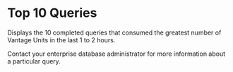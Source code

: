 # Top 10 Queries

Displays the 10 completed queries that consumed the greatest number of Vantage Units in the last 1 to 2 hours.

Contact your enterprise database administrator for more information about a particular query.
